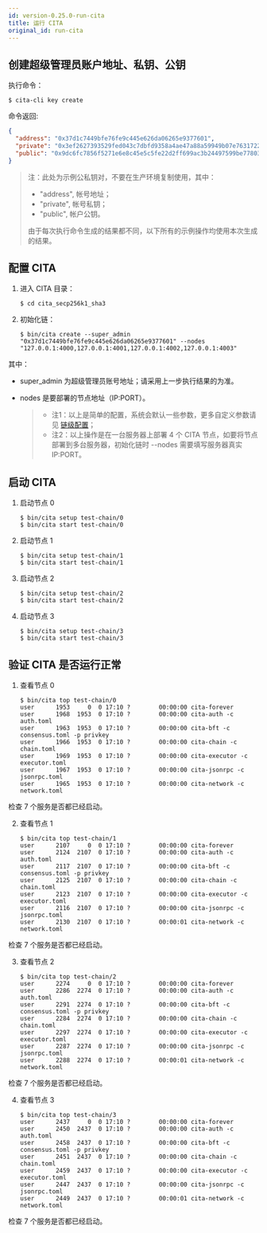 ```yaml
---
id: version-0.25.0-run-cita
title: 运行 CITA
original_id: run-cita
---
```


## 创建超级管理员账户地址、私钥、公钥

执行命令：

```shell
$ cita-cli key create
```

命令返回:

```json
{
  "address": "0x37d1c7449bfe76fe9c445e626da06265e9377601",
  "private": "0x3ef2627393529fed043c7dbfd9358a4ae47a88a59949b07e7631722fd6959002",
  "public": "0x9dc6fc7856f5271e6e8c45e5c5fe22d2ff699ac3b24497599be77803d3c25fb4e2fe7da616c65a291910c947c89923009f354634421bddd0a25cd0a509bcf6a9"
}
```

> 注：此处为示例公私钥对，不要在生产环境复制使用，其中：
> 
> - "address", 帐号地址；
> - "private", 帐号私钥；
> - "public", 帐户公钥。
> 
> 由于每次执行命令生成的结果都不同，以下所有的示例操作均使用本次生成的结果。

## 配置 CITA

1. 进入 CITA 目录：

   ```shell
   $ cd cita_secp256k1_sha3
   ```

2. 初始化链：

   ```shell
   $ bin/cita create --super_admin "0x37d1c7449bfe76fe9c445e626da06265e9377601" --nodes "127.0.0.1:4000,127.0.0.1:4001,127.0.0.1:4002,127.0.0.1:4003"
   ```

其中：

- super_admin 为超级管理员账号地址；请采用上一步执行结果的为准。
- nodes 是要部署的节点地址（IP:PORT）。
    
    > - 注1：以上是简单的配置，系统会默认一些参数，更多自定义参数请见 [链级配置](../configuration-guide/chain-config)；
    > - 注2：以上操作是在一台服务器上部署 4 个 CITA 节点，如要将节点部署到多台服务器，初始化链时 --nodes 需要填写服务器真实 IP:PORT。

## 启动 CITA

1. 启动节点 0

   ```shell
   $ bin/cita setup test-chain/0
   $ bin/cita start test-chain/0
   ```

2. 启动节点 1

   ```shell
   $ bin/cita setup test-chain/1
   $ bin/cita start test-chain/1
   ```

3. 启动节点 2

   ```shell
   $ bin/cita setup test-chain/2
   $ bin/cita start test-chain/2
   ```

4. 启动节点 3

   ```shell
   $ bin/cita setup test-chain/3
   $ bin/cita start test-chain/3
   ```

## 验证 CITA 是否运行正常

1. 查看节点 0

   ```shell
   $ bin/cita top test-chain/0
   user      1953     0  0 17:10 ?        00:00:00 cita-forever
   user      1968  1953  0 17:10 ?        00:00:00 cita-auth -c auth.toml
   user      1963  1953  0 17:10 ?        00:00:00 cita-bft -c consensus.toml -p privkey
   user      1966  1953  0 17:10 ?        00:00:00 cita-chain -c chain.toml
   user      1969  1953  0 17:10 ?        00:00:00 cita-executor -c executor.toml
   user      1967  1953  0 17:10 ?        00:00:00 cita-jsonrpc -c jsonrpc.toml
   user      1965  1953  0 17:10 ?        00:00:00 cita-network -c network.toml
   ```

检查 7 个服务是否都已经启动。

2. 查看节点 1

   ```shell
   $ bin/cita top test-chain/1
   user      2107     0  0 17:10 ?        00:00:00 cita-forever
   user      2124  2107  0 17:10 ?        00:00:00 cita-auth -c auth.toml
   user      2117  2107  0 17:10 ?        00:00:00 cita-bft -c consensus.toml -p privkey
   user      2125  2107  0 17:10 ?        00:00:00 cita-chain -c chain.toml
   user      2123  2107  0 17:10 ?        00:00:00 cita-executor -c executor.toml
   user      2116  2107  0 17:10 ?        00:00:00 cita-jsonrpc -c jsonrpc.toml
   user      2130  2107  0 17:10 ?        00:00:01 cita-network -c network.toml
   ```

检查 7 个服务是否都已经启动。

3. 查看节点 2

   ```shell
   $ bin/cita top test-chain/2
   user      2274     0  0 17:10 ?        00:00:00 cita-forever
   user      2286  2274  0 17:10 ?        00:00:00 cita-auth -c auth.toml
   user      2291  2274  0 17:10 ?        00:00:00 cita-bft -c consensus.toml -p privkey
   user      2284  2274  0 17:10 ?        00:00:00 cita-chain -c chain.toml
   user      2297  2274  0 17:10 ?        00:00:00 cita-executor -c executor.toml
   user      2287  2274  0 17:10 ?        00:00:00 cita-jsonrpc -c jsonrpc.toml
   user      2288  2274  0 17:10 ?        00:00:01 cita-network -c network.toml
   ```

检查 7 个服务是否都已经启动。

4. 查看节点 3

   ```shell
   $ bin/cita top test-chain/3
   user      2437     0  0 17:10 ?        00:00:00 cita-forever
   user      2450  2437  0 17:10 ?        00:00:00 cita-auth -c auth.toml
   user      2458  2437  0 17:10 ?        00:00:00 cita-bft -c consensus.toml -p privkey
   user      2451  2437  0 17:10 ?        00:00:00 cita-chain -c chain.toml
   user      2459  2437  0 17:10 ?        00:00:00 cita-executor -c executor.toml
   user      2447  2437  0 17:10 ?        00:00:00 cita-jsonrpc -c jsonrpc.toml
   user      2449  2437  0 17:10 ?        00:00:01 cita-network -c network.toml
   ```

检查 7 个服务是否都已经启动。
